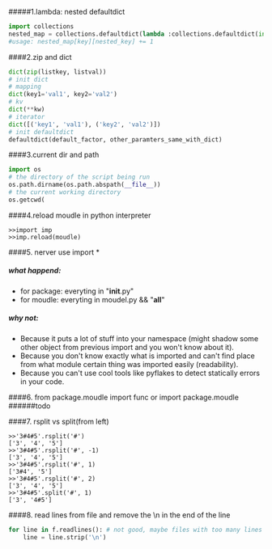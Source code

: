 #####1.lambda: nested defaultdict
~~~python
import collections
nested_map = collections.defaultdict(lambda :collections.defaultdict(int))
#usage: nested_map[key][nested_key] += 1
~~~

####2.zip and dict
~~~python
dict(zip(listkey, listval))
# init dict
# mapping
dict(key1='val1', key2='val2')
# kv
dict(**kw)
# iterator
dict([('key1', 'val1'), ('key2', 'val2')])
# init defaultdict
defaultdict(default_factor, other_paramters_same_with_dict)
~~~

####3.current dir and path
~~~python
import os
# the directory of the script being run
os.path.dirname(os.path.abspath(__file__))
# the current working directory
os.getcwd(
~~~

####4.reload moudle in python interpreter
~~~shell
>>import imp
>>imp.reload(moudle)
~~~

####5. nerver use import *
##### what happend:
* for package: everyting in "__init__.py"
* for moudle: everyting in moudel.py && "__all__"

##### why not:
* Because it puts a lot of stuff into your namespace (might shadow some other object from previous import and you won't know about it).
* Because you don't know exactly what is imported and can't find place from what module certain thing was imported easily (readability).
* Because you can't use cool tools like pyflakes to detect statically errors in your code.

####6. from package.moudle import func or import package.moudle
######todo

####7. rsplit vs split(from left)
~~~shell
>>'3#4#5'.rsplit('#')
['3', '4', '5']
>>'3#4#5'.rsplit('#', -1)
['3', '4', '5']
>>'3#4#5'.rsplit('#', 1)
['3#4', '5']
>>'3#4#5'.rsplit('#', 2)
['3', '4', '5']
>>'3#4#5'.split('#', 1)
['3', '4#5']
~~~

####8. read lines from file and remove the \n in the end of the line
~~~python
for line in f.readlines(): # not good, maybe files with too many lines
	line = line.strip('\n')
~~~
